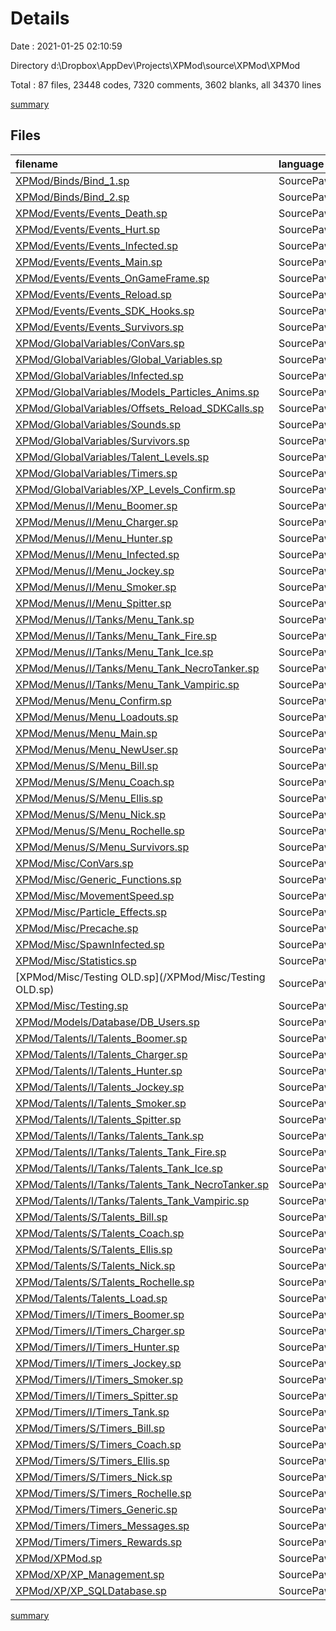 # Details

Date : 2021-01-25 02:10:59

Directory d:\Dropbox\AppDev\Projects\XPMod\source\XPMod\XPMod

Total : 87 files,  23448 codes, 7320 comments, 3602 blanks, all 34370 lines

[summary](results.md)

## Files
| filename | language | code | comment | blank | total |
| :--- | :--- | ---: | ---: | ---: | ---: |
| [XPMod/Binds/Bind_1.sp](/XPMod/Binds/Bind_1.sp) | SourcePawn | 707 | 69 | 38 | 814 |
| [XPMod/Binds/Bind_2.sp](/XPMod/Binds/Bind_2.sp) | SourcePawn | 438 | 15 | 30 | 483 |
| [XPMod/Events/Events_Death.sp](/XPMod/Events/Events_Death.sp) | SourcePawn | 405 | 86 | 64 | 555 |
| [XPMod/Events/Events_Hurt.sp](/XPMod/Events/Events_Hurt.sp) | SourcePawn | 140 | 31 | 22 | 193 |
| [XPMod/Events/Events_Infected.sp](/XPMod/Events/Events_Infected.sp) | SourcePawn | 750 | 137 | 164 | 1,051 |
| [XPMod/Events/Events_Main.sp](/XPMod/Events/Events_Main.sp) | SourcePawn | 485 | 163 | 96 | 744 |
| [XPMod/Events/Events_OnGameFrame.sp](/XPMod/Events/Events_OnGameFrame.sp) | SourcePawn | 187 | 21 | 33 | 241 |
| [XPMod/Events/Events_Reload.sp](/XPMod/Events/Events_Reload.sp) | SourcePawn | 253 | 803 | 84 | 1,140 |
| [XPMod/Events/Events_SDK_Hooks.sp](/XPMod/Events/Events_SDK_Hooks.sp) | SourcePawn | 19 | 9 | 5 | 33 |
| [XPMod/Events/Events_Survivors.sp](/XPMod/Events/Events_Survivors.sp) | SourcePawn | 1,677 | 1,035 | 92 | 2,804 |
| [XPMod/GlobalVariables/ConVars.sp](/XPMod/GlobalVariables/ConVars.sp) | SourcePawn | 11 | 5 | 2 | 18 |
| [XPMod/GlobalVariables/Global_Variables.sp](/XPMod/GlobalVariables/Global_Variables.sp) | SourcePawn | 86 | 48 | 33 | 167 |
| [XPMod/GlobalVariables/Infected.sp](/XPMod/GlobalVariables/Infected.sp) | SourcePawn | 139 | 26 | 13 | 178 |
| [XPMod/GlobalVariables/Models_Particles_Anims.sp](/XPMod/GlobalVariables/Models_Particles_Anims.sp) | SourcePawn | 120 | 27 | 28 | 175 |
| [XPMod/GlobalVariables/Offsets_Reload_SDKCalls.sp](/XPMod/GlobalVariables/Offsets_Reload_SDKCalls.sp) | SourcePawn | 49 | 18 | 8 | 75 |
| [XPMod/GlobalVariables/Sounds.sp](/XPMod/GlobalVariables/Sounds.sp) | SourcePawn | 79 | 5 | 2 | 86 |
| [XPMod/GlobalVariables/Survivors.sp](/XPMod/GlobalVariables/Survivors.sp) | SourcePawn | 182 | 40 | 13 | 235 |
| [XPMod/GlobalVariables/Talent_Levels.sp](/XPMod/GlobalVariables/Talent_Levels.sp) | SourcePawn | 49 | 17 | 18 | 84 |
| [XPMod/GlobalVariables/Timers.sp](/XPMod/GlobalVariables/Timers.sp) | SourcePawn | 18 | 1 | 0 | 19 |
| [XPMod/GlobalVariables/XP_Levels_Confirm.sp](/XPMod/GlobalVariables/XP_Levels_Confirm.sp) | SourcePawn | 84 | 9 | 6 | 99 |
| [XPMod/Menus/I/Menu_Boomer.sp](/XPMod/Menus/I/Menu_Boomer.sp) | SourcePawn | 211 | 132 | 26 | 369 |
| [XPMod/Menus/I/Menu_Charger.sp](/XPMod/Menus/I/Menu_Charger.sp) | SourcePawn | 216 | 20 | 32 | 268 |
| [XPMod/Menus/I/Menu_Hunter.sp](/XPMod/Menus/I/Menu_Hunter.sp) | SourcePawn | 211 | 48 | 29 | 288 |
| [XPMod/Menus/I/Menu_Infected.sp](/XPMod/Menus/I/Menu_Infected.sp) | SourcePawn | 526 | 35 | 24 | 585 |
| [XPMod/Menus/I/Menu_Jockey.sp](/XPMod/Menus/I/Menu_Jockey.sp) | SourcePawn | 211 | 13 | 31 | 255 |
| [XPMod/Menus/I/Menu_Smoker.sp](/XPMod/Menus/I/Menu_Smoker.sp) | SourcePawn | 211 | 13 | 32 | 256 |
| [XPMod/Menus/I/Menu_Spitter.sp](/XPMod/Menus/I/Menu_Spitter.sp) | SourcePawn | 285 | 21 | 36 | 342 |
| [XPMod/Menus/I/Tanks/Menu_Tank.sp](/XPMod/Menus/I/Tanks/Menu_Tank.sp) | SourcePawn | 86 | 9 | 13 | 108 |
| [XPMod/Menus/I/Tanks/Menu_Tank_Fire.sp](/XPMod/Menus/I/Tanks/Menu_Tank_Fire.sp) | SourcePawn | 40 | 0 | 5 | 45 |
| [XPMod/Menus/I/Tanks/Menu_Tank_Ice.sp](/XPMod/Menus/I/Tanks/Menu_Tank_Ice.sp) | SourcePawn | 40 | 0 | 5 | 45 |
| [XPMod/Menus/I/Tanks/Menu_Tank_NecroTanker.sp](/XPMod/Menus/I/Tanks/Menu_Tank_NecroTanker.sp) | SourcePawn | 48 | 0 | 5 | 53 |
| [XPMod/Menus/I/Tanks/Menu_Tank_Vampiric.sp](/XPMod/Menus/I/Tanks/Menu_Tank_Vampiric.sp) | SourcePawn | 43 | 0 | 5 | 48 |
| [XPMod/Menus/Menu_Confirm.sp](/XPMod/Menus/Menu_Confirm.sp) | SourcePawn | 170 | 41 | 33 | 244 |
| [XPMod/Menus/Menu_Loadouts.sp](/XPMod/Menus/Menu_Loadouts.sp) | SourcePawn | 1,556 | 53 | 137 | 1,746 |
| [XPMod/Menus/Menu_Main.sp](/XPMod/Menus/Menu_Main.sp) | SourcePawn | 412 | 35 | 65 | 512 |
| [XPMod/Menus/Menu_NewUser.sp](/XPMod/Menus/Menu_NewUser.sp) | SourcePawn | 46 | 0 | 8 | 54 |
| [XPMod/Menus/S/Menu_Bill.sp](/XPMod/Menus/S/Menu_Bill.sp) | SourcePawn | 255 | 16 | 88 | 359 |
| [XPMod/Menus/S/Menu_Coach.sp](/XPMod/Menus/S/Menu_Coach.sp) | SourcePawn | 255 | 16 | 65 | 336 |
| [XPMod/Menus/S/Menu_Ellis.sp](/XPMod/Menus/S/Menu_Ellis.sp) | SourcePawn | 255 | 16 | 68 | 339 |
| [XPMod/Menus/S/Menu_Nick.sp](/XPMod/Menus/S/Menu_Nick.sp) | SourcePawn | 255 | 17 | 57 | 329 |
| [XPMod/Menus/S/Menu_Rochelle.sp](/XPMod/Menus/S/Menu_Rochelle.sp) | SourcePawn | 340 | 15 | 74 | 429 |
| [XPMod/Menus/S/Menu_Survivors.sp](/XPMod/Menus/S/Menu_Survivors.sp) | SourcePawn | 170 | 4 | 13 | 187 |
| [XPMod/Misc/ConVars.sp](/XPMod/Misc/ConVars.sp) | SourcePawn | 47 | 37 | 20 | 104 |
| [XPMod/Misc/Generic_Functions.sp](/XPMod/Misc/Generic_Functions.sp) | SourcePawn | 1,470 | 480 | 209 | 2,159 |
| [XPMod/Misc/MovementSpeed.sp](/XPMod/Misc/MovementSpeed.sp) | SourcePawn | 200 | 40 | 54 | 294 |
| [XPMod/Misc/Particle_Effects.sp](/XPMod/Misc/Particle_Effects.sp) | SourcePawn | 398 | 64 | 64 | 526 |
| [XPMod/Misc/Precache.sp](/XPMod/Misc/Precache.sp) | SourcePawn | 295 | 39 | 34 | 368 |
| [XPMod/Misc/SpawnInfected.sp](/XPMod/Misc/SpawnInfected.sp) | SourcePawn | 82 | 86 | 38 | 206 |
| [XPMod/Misc/Statistics.sp](/XPMod/Misc/Statistics.sp) | SourcePawn | 125 | 32 | 29 | 186 |
| [XPMod/Misc/Testing OLD.sp](/XPMod/Misc/Testing OLD.sp) | SourcePawn | 50 | 1,283 | 150 | 1,483 |
| [XPMod/Misc/Testing.sp](/XPMod/Misc/Testing.sp) | SourcePawn | 74 | 36 | 37 | 147 |
| [XPMod/Models/Database/DB_Users.sp](/XPMod/Models/Database/DB_Users.sp) | SourcePawn | 36 | 40 | 3 | 79 |
| [XPMod/Talents/I/Talents_Boomer.sp](/XPMod/Talents/I/Talents_Boomer.sp) | SourcePawn | 180 | 5 | 19 | 204 |
| [XPMod/Talents/I/Talents_Charger.sp](/XPMod/Talents/I/Talents_Charger.sp) | SourcePawn | 117 | 69 | 16 | 202 |
| [XPMod/Talents/I/Talents_Hunter.sp](/XPMod/Talents/I/Talents_Hunter.sp) | SourcePawn | 233 | 66 | 19 | 318 |
| [XPMod/Talents/I/Talents_Jockey.sp](/XPMod/Talents/I/Talents_Jockey.sp) | SourcePawn | 72 | 7 | 5 | 84 |
| [XPMod/Talents/I/Talents_Smoker.sp](/XPMod/Talents/I/Talents_Smoker.sp) | SourcePawn | 60 | 5 | 12 | 77 |
| [XPMod/Talents/I/Talents_Spitter.sp](/XPMod/Talents/I/Talents_Spitter.sp) | SourcePawn | 262 | 11 | 33 | 306 |
| [XPMod/Talents/I/Tanks/Talents_Tank.sp](/XPMod/Talents/I/Tanks/Talents_Tank.sp) | SourcePawn | 292 | 56 | 53 | 401 |
| [XPMod/Talents/I/Tanks/Talents_Tank_Fire.sp](/XPMod/Talents/I/Tanks/Talents_Tank_Fire.sp) | SourcePawn | 150 | 30 | 41 | 221 |
| [XPMod/Talents/I/Tanks/Talents_Tank_Ice.sp](/XPMod/Talents/I/Tanks/Talents_Tank_Ice.sp) | SourcePawn | 318 | 44 | 85 | 447 |
| [XPMod/Talents/I/Tanks/Talents_Tank_NecroTanker.sp](/XPMod/Talents/I/Tanks/Talents_Tank_NecroTanker.sp) | SourcePawn | 222 | 132 | 71 | 425 |
| [XPMod/Talents/I/Tanks/Talents_Tank_Vampiric.sp](/XPMod/Talents/I/Tanks/Talents_Tank_Vampiric.sp) | SourcePawn | 212 | 41 | 59 | 312 |
| [XPMod/Talents/S/Talents_Bill.sp](/XPMod/Talents/S/Talents_Bill.sp) | SourcePawn | 271 | 23 | 27 | 321 |
| [XPMod/Talents/S/Talents_Coach.sp](/XPMod/Talents/S/Talents_Coach.sp) | SourcePawn | 602 | 113 | 24 | 739 |
| [XPMod/Talents/S/Talents_Ellis.sp](/XPMod/Talents/S/Talents_Ellis.sp) | SourcePawn | 268 | 587 | 23 | 878 |
| [XPMod/Talents/S/Talents_Nick.sp](/XPMod/Talents/S/Talents_Nick.sp) | SourcePawn | 618 | 52 | 45 | 715 |
| [XPMod/Talents/S/Talents_Rochelle.sp](/XPMod/Talents/S/Talents_Rochelle.sp) | SourcePawn | 445 | 19 | 30 | 494 |
| [XPMod/Talents/Talents_Load.sp](/XPMod/Talents/Talents_Load.sp) | SourcePawn | 519 | 46 | 62 | 627 |
| [XPMod/Timers/I/Timers_Boomer.sp](/XPMod/Timers/I/Timers_Boomer.sp) | SourcePawn | 103 | 35 | 36 | 174 |
| [XPMod/Timers/I/Timers_Charger.sp](/XPMod/Timers/I/Timers_Charger.sp) | SourcePawn | 57 | 29 | 15 | 101 |
| [XPMod/Timers/I/Timers_Hunter.sp](/XPMod/Timers/I/Timers_Hunter.sp) | SourcePawn | 82 | 20 | 26 | 128 |
| [XPMod/Timers/I/Timers_Jockey.sp](/XPMod/Timers/I/Timers_Jockey.sp) | SourcePawn | 75 | 24 | 29 | 128 |
| [XPMod/Timers/I/Timers_Smoker.sp](/XPMod/Timers/I/Timers_Smoker.sp) | SourcePawn | 197 | 36 | 49 | 282 |
| [XPMod/Timers/I/Timers_Spitter.sp](/XPMod/Timers/I/Timers_Spitter.sp) | SourcePawn | 156 | 103 | 53 | 312 |
| [XPMod/Timers/I/Timers_Tank.sp](/XPMod/Timers/I/Timers_Tank.sp) | SourcePawn | 110 | 9 | 35 | 154 |
| [XPMod/Timers/S/Timers_Bill.sp](/XPMod/Timers/S/Timers_Bill.sp) | SourcePawn | 130 | 13 | 18 | 161 |
| [XPMod/Timers/S/Timers_Coach.sp](/XPMod/Timers/S/Timers_Coach.sp) | SourcePawn | 436 | 25 | 22 | 483 |
| [XPMod/Timers/S/Timers_Ellis.sp](/XPMod/Timers/S/Timers_Ellis.sp) | SourcePawn | 59 | 20 | 19 | 98 |
| [XPMod/Timers/S/Timers_Nick.sp](/XPMod/Timers/S/Timers_Nick.sp) | SourcePawn | 134 | 62 | 27 | 223 |
| [XPMod/Timers/S/Timers_Rochelle.sp](/XPMod/Timers/S/Timers_Rochelle.sp) | SourcePawn | 96 | 0 | 18 | 114 |
| [XPMod/Timers/Timers_Generic.sp](/XPMod/Timers/Timers_Generic.sp) | SourcePawn | 211 | 66 | 49 | 326 |
| [XPMod/Timers/Timers_Messages.sp](/XPMod/Timers/Timers_Messages.sp) | SourcePawn | 75 | 0 | 7 | 82 |
| [XPMod/Timers/Timers_Rewards.sp](/XPMod/Timers/Timers_Rewards.sp) | SourcePawn | 75 | 0 | 22 | 97 |
| [XPMod/XPMod.sp](/XPMod/XPMod.sp) | SourcePawn | 608 | 131 | 90 | 829 |
| [XPMod/XP/XP_Management.sp](/XPMod/XP/XP_Management.sp) | SourcePawn | 1,041 | 72 | 111 | 1,224 |
| [XPMod/XP/XP_SQLDatabase.sp](/XPMod/XP/XP_SQLDatabase.sp) | SourcePawn | 465 | 163 | 112 | 740 |

[summary](results.md)